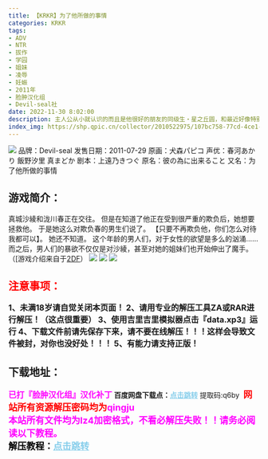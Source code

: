 ```yaml
---
title: 【KRKR】为了他所做的事情
categories: KRKR
tags:
- ADV
- NTR
- 拔作
- 学园
- 姐妹
- 凌辱
- 妊娠
- 2011年
- 脸肿汉化组
- Devil-seal社
date: 2022-11-30 8:02:00
description: 主人公从小就认识的而且是他很好的朋友的同级生・星之丘圆，和最近好像特别疏远主人公的实妹・花咲樱，也参加了“新娘候选人”竞选。这三个人对桃真来说都是很重要的女性。但是，只能选一个人做新娘。她们各自都有着不能和桃真坦白的真心，正因如此桃真不得不犹豫，苦恼，最后做出自己的决定……
index_img: https://shp.qpic.cn/collector/2010522975/107bc758-77cd-4ce1-9203-99dd8ecba5f9/0
---
```

![](https://shp.qpic.cn/collector/2010522975/107bc758-77cd-4ce1-9203-99dd8ecba5f9/0)
品牌：Devil-seal
发售日期：2011-07-29
原画：犬森パピコ
声优：春河あかり 飯野汐里 真まどか
剧本：上遠乃きつぐ
原名：彼の為に出来ること
又名：为了他所做的事情

## 游戏简介：
真城沙綾和泷川春正在交往。
但是在知道了他正在受到很严重的欺负后，她想要拯救他。
于是她这么对欺负春的男生们说了。
【只要不再欺负他，你们怎么对待我都可以】。
她还不知道。
这个年龄的男人们，对于女性的欲望是多么的汹涌……
而之后，男人们的暴欲不仅仅是对沙綾，甚至对她的姐妹们也开始伸出了魔手。
（[游戏介绍来自于[2DF](https://galge.fun/topics/1951)）
![](https://shp.qpic.cn/collector/2010522975/164dfd7c-e926-4140-9626-957884147430/0)
![](https://shp.qpic.cn/collector/2010522975/8cd89956-e12e-403b-8a1c-74818b674e32/0)
![](https://shp.qpic.cn/collector/2010522975/9331b8f9-8e7c-4929-ae06-ad8e9bf662ff/0)





## <font color=#FF0000 >注意事项：</font>
<font size=3><b>1、未满18岁请自觉关闭本页面！
2、请用专业的解压工具ZA或RAR进行解压！（这点很重要）
3、使用吉里吉里模拟器点击『data.xp3』运行
4、下载文件前请先保存下来，请不要在线解压！！！这样会导致文件被封，对你也没好处！！！
5、有能力请支持正版！</b></font>

## 下载地址：
<font color=#FF00FF size=3>**已打『脸肿汉化组』汉化补丁**</font>
<b>百度网盘下载点：</b><a href="https://pan.baidu.com/s/1ehGCwupOK1JelIGZolLdHw?pwd=q6by" style="color: #87CEEB;"><b>点击跳转</b></a> 提取码:q6by
<a style="padding: 0" href="https://post.qingju.org/AD/"><img style="max-width:100%" src="https://img.acgus.top/i/2024/07/478f689b8021d8d499ab43d21acf137a.gif" alt=""></a>
<b><font color=#FF0000 size=4>网站所有资源解压密码均为</b></font><b><font color=#FF00FF size=4>qingju</font><font color=#FF0000 ></font></b><br><b><font color=#FF00FF size=4>本站所有文件均为lz4加密格式，不看必解压失败！！请务必阅读以下教程。</b></font><br><b><font color=#000 size=4>解压教程：</b><a href="https://post.qingju.org/tutorial/000/" style="color: #87CEEB;"><b>点击跳转</b></a>